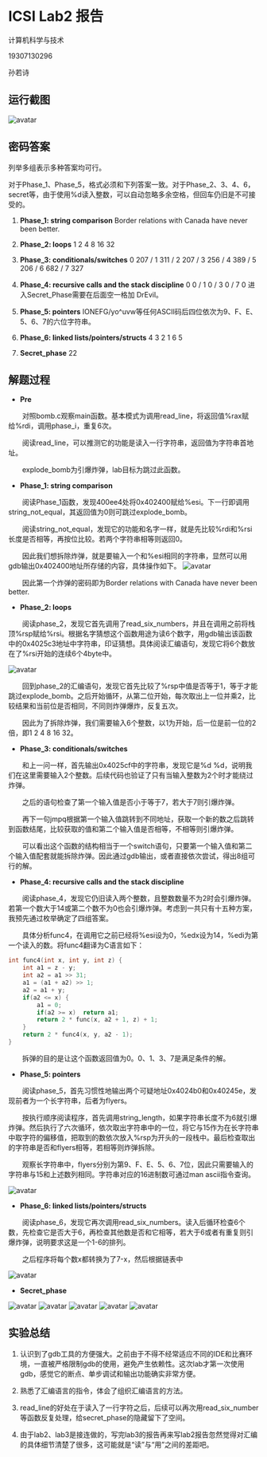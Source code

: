 # ICSⅠ Lab2 报告

计算机科学与技术

19307130296

孙若诗

## 运行截图

![avatar](results.png)  

## 密码答案

列举多组表示多种答案均可行。

对于Phase_1、Phase_5，格式必须和下列答案一致。对于Phase_2、3、4、6，secret等，由于使用%d读入整数，可以自动忽略多余空格，但回车仍旧是不可接受的。

1. **Phase_1: string comparison**
Border relations with Canada have never been better.

2. **Phase_2: loops**
1 2 4 8 16 32

3. **Phase_3: conditionals/switches**
0 207 / 1 311 / 2 207 / 3 256 / 4 389 / 5 206 / 6 682 / 7 327

4. **Phase_4: recursive calls and the stack discipline**
0 0 / 1 0 / 3 0 / 7 0
进入Secret_Phase需要在后面空一格加 DrEvil。

5. **Phase_5: pointers**
IONEFG/yo^uvw等任何ASCII码后四位依次为9、F、E、5、6、7的六位字符串。

6. **Phase_6: linked lists/pointers/structs**
4 3 2 1 6 5

7. **Secret_phase**
22

## 解题过程

* **Pre**

&emsp;&emsp;对照bomb.c观察main函数。基本模式为调用read_line，将返回值%rax赋给%rdi，调用phase_i，重复6次。

&emsp;&emsp;阅读read_line，可以推测它的功能是读入一行字符串，返回值为字符串首地址。

&emsp;&emsp;explode_bomb为引爆炸弹，lab目标为跳过此函数。

* **Phase_1: string comparison**

&emsp;&emsp;阅读Phase_1函数，发现400ee4处将0x402400赋给%esi。下一行即调用string_not_equal，其返回值为0则可跳过explode_bomb。

&emsp;&emsp;阅读string_not_equal，发现它的功能和名字一样，就是先比较%rdi和%rsi长度是否相等，再按位比较。若两个字符串相等则返回0。

&emsp;&emsp;因此我们想拆除炸弹，就是要输入一个和%esi相同的字符串，显然可以用gdb输出0x402400地址所存储的内容，具体操作如下。
![avatar](phase_1.png)

&emsp;&emsp;因此第一个炸弹的密码即为Border relations with Canada have never been better.

* **Phase_2: loops**

&emsp;&emsp;阅读phase_2，发现它首先调用了read_six_numbers，并且在调用之前将栈顶%rsp赋给%rsi。根据名字猜想这个函数用途为读6个数字，用gdb输出该函数中的0x4025c3地址中字符串，印证猜想。具体阅读汇编语句，发现它将6个数放在了%rsi开始的连续6个4byte中。

![avatar](phase_2.png)

&emsp;&emsp;回到phase_2的汇编语句，发现它首先比较了%rsp中值是否等于1，等于才能跳过explode_bomb。之后开始循环，从第二位开始，每次取出上一位并乘2，比较结果和当前位是否相同，不同则炸弹爆炸，反复五次。

&emsp;&emsp;因此为了拆除炸弹，我们需要输入6个整数，以1为开始，后一位是前一位的2倍，即1 2 4 8 16 32。

* **Phase_3: conditionals/switches**

&emsp;&emsp;和上一问一样，首先输出0x4025cf中的字符串，发现它是%d %d，说明我们在这里需要输入2个整数。后续代码也验证了只有当输入整数为2个时才能绕过炸弹。

&emsp;&emsp;之后的语句检查了第一个输入值是否小于等于7，若大于7则引爆炸弹。

&emsp;&emsp;再下一句jmpq根据第一个输入值跳转到不同地址，获取一个新的数之后跳转到函数结尾，比较获取的值和第二个输入值是否相等，不相等则引爆炸弹。

&emsp;&emsp;可以看出这个函数的结构相当于一个switch语句，只要第一个输入值和第二个输入值配套就能拆除炸弹。因此通过gdb输出，或者直接依次尝试，得出8组可行的解。

* **Phase_4: recursive calls and the stack discipline**

&emsp;&emsp;阅读phase_4，发现它仍旧读入两个整数，且整数数量不为2时会引爆炸弹。若第一个数大于14或第二个数不为0也会引爆炸弹。考虑到一共只有十五种方案，我预先通过枚举确定了四组答案。

&emsp;&emsp;具体分析func4，在调用它之前已经将%esi设为0，%edx设为14，%edi为第一个读入的数。将func4翻译为C语言如下：

~~~C
int func4(int x, int y, int z) {
    int a1 = z - y;
    int a2 = a1 >> 31;
    a1 = (a1 + a2) >> 1;
    a2 = a1 + y;
    if(a2 <= x) {
        a1 = 0;
        if(a2 >= x)  return a1;
        return 2 * func(x, a2 + 1, z) + 1;
    }
    return 2 * func4(x, y, a2 - 1);
}
~~~

&emsp;&emsp;拆弹的目的是让这个函数返回值为0。0、1、3、7是满足条件的解。

* **Phase_5: pointers**

&emsp;&emsp;阅读phase_5，首先习惯性地输出两个可疑地址0x4024b0和0x40245e，发现前者为一个长字符串，后者为flyers。

&emsp;&emsp;按执行顺序阅读程序，首先调用string_length，如果字符串长度不为6就引爆炸弹。然后执行了六次循环，依次取出字符串中的一位，将它与15作为在长字符串中取字符的偏移值，把取到的数依次放入%rsp为开头的一段栈中。最后检查取出的字符串是否和flyers相等，若相等则炸弹拆除。

&emsp;&emsp;观察长字符串中，flyers分别为第9、F、E、5、6、7位，因此只需要输入的字符串与15和上述数列相同。字符串对应的16进制数可通过man ascii指令查询。

![avatar](phase_5.png)

* **Phase_6: linked lists/pointers/structs**

&emsp;&emsp;阅读phase_6，发现它再次调用read_six_numbers。读入后循环检查6个数，先检查它是否大于6，再检查其他数是否和它相等，若大于6或者有重复则引爆炸弹，说明要求这是一个1-6的排列。

&emsp;&emsp;之后程序将每个数x都转换为了7-x，然后根据链表中

![avatar](list.png)

* **Secret_phase**

![avatar](intosecret.png)
![avatar](position.png)
![avatar](cell1.png)
![avatar](cell2.png)
![avatar](cell3.png)

## 实验总结

1. 认识到了gdb工具的方便强大。之前由于不得不经常适应不同的IDE和比赛环境，一直被严格限制gdb的使用，避免产生依赖性。这次lab才第一次使用gdb，感觉它的断点、单步调试和输出功能确实非常方便。

2. 熟悉了汇编语言的指令，体会了组织汇编语言的方法。

3. read_line的好处在于读入了一行字符之后，后续可以再次用read_six_number等函数反复处理，给secret_phase的隐藏留下了空间。

4. 由于lab2、lab3是接连做的，写完lab3的报告再来写lab2报告忽然觉得对汇编的具体细节清楚了很多，这可能就是“读”与“用”之间的差距吧。
